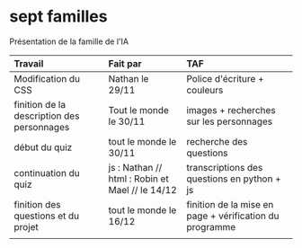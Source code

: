 # sept familles
Présentation de la famille de l'IA

|Travail|Fait par|TAF|
|:-----------------------------------------|:------------------------------------------------|:------------------------------------------------------|
|Modification du CSS                       |Nathan le 29/11|Police d'écriture + couleurs     |                                                       |
|finition de la description des personnages|Tout le monde le 30/11                           |images + recherches sur les personnages                |
|début du quiz                             |tout le monde le 30/11                           |recherche des questions                                |
|continuation du quiz                      |js : Nathan //   html : Robin et Mael // le 14/12|transcriptions des questions en python + js            |
|finition des questions et du projet       |tout le monde le 16/12                           |finition de la mise en page + vérification du programme|
||||